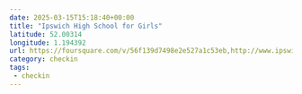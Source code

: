 ```yaml
---
date: 2025-03-15T15:18:40+00:00
title: "Ipswich High School for Girls"
latitude: 52.00314
longitude: 1.194392
url: https://foursquare.com/v/56f139d7498e2e527a1c53eb,http://www.ipswichhighschool.co.uk,https://twitter.com/ihsforgirls
category: checkin
tags:
 - checkin
---
```


